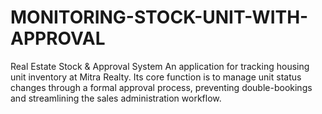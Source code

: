 # MONITORING-STOCK-UNIT-WITH-APPROVAL
Real Estate Stock &amp; Approval System An application for tracking housing unit inventory at Mitra Realty. Its core function is to manage unit status changes through a formal approval process, preventing double-bookings and streamlining the sales administration workflow.
